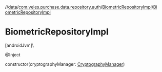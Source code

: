 //[data](../../../index.md)/[com.veles.purchase.data.repository.auth](../index.md)/[BiometricRepositoryImpl](index.md)/[BiometricRepositoryImpl](-biometric-repository-impl.md)

# BiometricRepositoryImpl

[androidJvm]\

@Inject

constructor(cryptographyManager: [CryptographyManager](../../com.veles.purchase.data.local.cryptography/-cryptography-manager/index.md))
